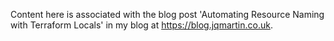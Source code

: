 Content here is associated with the blog post 'Automating Resource Naming with Terraform Locals' in my blog at https://blog.jqmartin.co.uk.